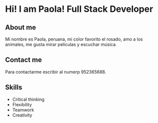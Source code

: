 # Hi! I am Paola! Full Stack Developer

## About me

Mi nombre es Paola, peruana, mi color favorito el rosado, amo a los animales, me gusta mirar peliculas y escuchar música.

## Contact me

Para contactarme escribir al numerp 952365688.

## Skills

- Critical thinking
- Flexibility
- Teamwork
- Creativity